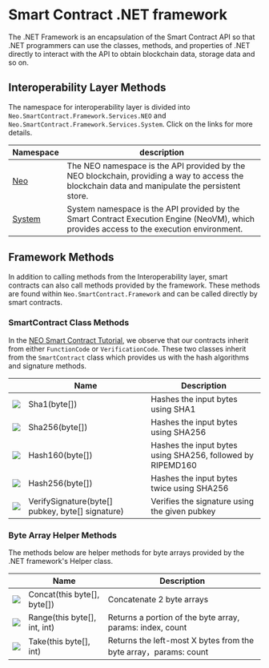 # Smart Contract .NET framework

The .NET Framework is an encapsulation of the Smart Contract API so that .NET programmers can use the classes, methods, and properties of .NET directly to interact with the API to obtain blockchain data, storage data and so on.

## Interoperability Layer Methods

The namespace for interoperability layer is divided into `Neo.SmartContract.Framework.Services.NEO` and `Neo.SmartContract.Framework.Services.System`. Click on the links for more details. 

| Namespace | description |
| --------- | ----------- |
| [Neo](dotnet/neo.md) | The NEO namespace is the API provided by the NEO blockchain, providing a way to access the blockchain data and manipulate the persistent store. |
| [System](dotnet/System.md) | System namespace is the API provided by the Smart Contract Execution Engine (NeoVM), which provides access to the execution environment. |

## Framework Methods

In addition to calling methods from the Interoperability layer, smart contracts can also call methods provided by the framework. These methods are found within `Neo.SmartContract.Framework` and can be called directly by smart contracts.

### SmartContract Class Methods

In the [NEO Smart Contract Tutorial](../tutorial.md), we observe that our contracts inherit from either `FunctionCode` or `VerificationCode`. These two classes inherit from the `SmartContract` class which provides us with the hash algorithms and signature methods.

|                                                        | Name                                             | Description                                             |
| ------------------------------------------------------ | ------------------------------------------------ | ------------------------------------------------------- |
| ![](https://i-msdn.sec.s-msft.com/dynimg/IC91302.jpeg) | Sha1(byte[])                                     | Hashes the input bytes using SHA1                       |
| ![](https://i-msdn.sec.s-msft.com/dynimg/IC91302.jpeg) | Sha256(byte[])                                   | Hashes the input bytes using SHA256                     |
| ![](https://i-msdn.sec.s-msft.com/dynimg/IC91302.jpeg) | Hash160(byte[])                                  | Hashes the input bytes using SHA256, followed by RIPEMD160|
| ![](https://i-msdn.sec.s-msft.com/dynimg/IC91302.jpeg) | Hash256(byte[])                                  | Hashes the input bytes twice using SHA256               |
| ![](https://i-msdn.sec.s-msft.com/dynimg/IC91302.jpeg) | VerifySignature(byte[] pubkey, byte[] signature) | Verifies the signature using the given pubkey           |

### Byte Array Helper Methods

The methods below are helper methods for byte arrays provided by the .NET framework's Helper class.

|                                                        | Name                         | Description                                                      |
| ------------------------------------------------------ | ---------------------------- | ---------------------------------------------------------------- |
| ![](https://i-msdn.sec.s-msft.com/dynimg/IC91302.jpeg) | Concat(this byte[], byte[])  | Concatenate 2 byte arrays                                        |
| ![](https://i-msdn.sec.s-msft.com/dynimg/IC91302.jpeg) | Range(this byte[], int, int) | Returns a portion of the byte array, params: index, count        |
| ![](https://i-msdn.sec.s-msft.com/dynimg/IC91302.jpeg) | Take(this byte[], int)       | Returns the left-most X bytes from the byte array，params: count |
